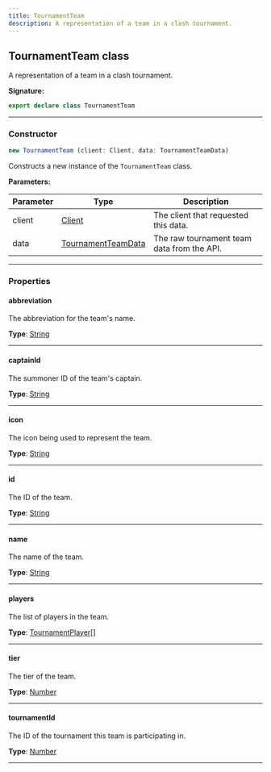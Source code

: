 ```yaml
---
title: TournamentTeam
description: A representation of a team in a clash tournament.
---
```


## TournamentTeam class

A representation of a team in a clash tournament.

**Signature:**

```ts
export declare class TournamentTeam 
```

---

### Constructor

```ts
new TournamentTeam (client: Client, data: TournamentTeamData)
```

Constructs a new instance of the `TournamentTeam` class.

**Parameters:**

| Parameter | Type | Description |
| --------- | ---- | ----------- |
| client | [Client](/api/Client.md) | The client that requested this data. |
| data | [TournamentTeamData](/api/TournamentTeamData.md) | The raw tournament team data from the API. |
---

### Properties

#### abbreviation

The abbreviation for the team's name.



**Type**: [String](https://developer.mozilla.org/en-US/docs/Web/JavaScript/Reference/Global_Objects/String)

---

#### captainId

The summoner ID of the team's captain.



**Type**: [String](https://developer.mozilla.org/en-US/docs/Web/JavaScript/Reference/Global_Objects/String)

---

#### icon

The icon being used to represent the team.



**Type**: [String](https://developer.mozilla.org/en-US/docs/Web/JavaScript/Reference/Global_Objects/String)

---

#### id

The ID of the team.



**Type**: [String](https://developer.mozilla.org/en-US/docs/Web/JavaScript/Reference/Global_Objects/String)

---

#### name

The name of the team.



**Type**: [String](https://developer.mozilla.org/en-US/docs/Web/JavaScript/Reference/Global_Objects/String)

---

#### players

The list of players in the team.



**Type**: [TournamentPlayer](/api/TournamentPlayer.md)[]

---

#### tier

The tier of the team.



**Type**: [Number](https://developer.mozilla.org/en-US/docs/Web/JavaScript/Reference/Global_Objects/Number)

---

#### tournamentId

The ID of the tournament this team is participating in.



**Type**: [Number](https://developer.mozilla.org/en-US/docs/Web/JavaScript/Reference/Global_Objects/Number)

---


